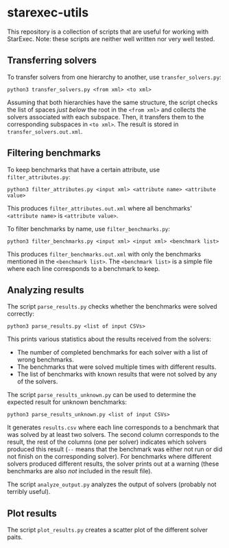 # starexec-utils

This repository is a collection of scripts that are useful for working with
StarExec. Note: these scripts are neither well written nor very well tested.

## Transferring solvers

To transfer solvers from one hierarchy to another, use `transfer_solvers.py`:

```
python3 transfer_solvers.py <from xml> <to xml>
```

Assuming that both hierarchies have the same structure, the script checks the
list of spaces *just below* the root in the `<from xml>` and collects the
solvers associated with each subspace. Then, it transfers them to the
corresponding subspaces in `<to xml>`. The result is stored in
`transfer_solvers.out.xml`.

## Filtering benchmarks

To keep benchmarks that have a certain attribute, use `filter_attributes.py`:

```
python3 filter_attributes.py <input xml> <attribute name> <attribute value>
```

This produces `filter_attributes.out.xml` where all benchmarks' `<attribute
name>` is `<attribute value>`.

To filter benchmarks by name, use `filter_benchmarks.py`:

```
python3 filter_benchmarks.py <input xml> <input xml> <benchmark list>
```

This produces `filter_benchmarks.out.xml` with only the benchmarks mentioned in
the `<benchmark list>`. The `<benchmark list>` is a simple file where each line
corresponds to a benchmark to keep.

## Analyzing results

The script `parse_results.py` checks whether the benchmarks were solved
correctly:

```
python3 parse_results.py <list of input CSVs>
```

This prints various statistics about the results received from the solvers:

- The number of completed benchmarks for each solver with a list of wrong
  benchmarks.
- The benchmarks that were solved multiple times with different results.
- The list of benchmarks with known results that were not solved by any of the
  solvers.

The script `parse_results_unknown.py` can be used to determine the expected
result for unknown benchmarks:

```
python3 parse_results_unknown.py <list of input CSVs>
```

It generates `results.csv` where each line corresponds to a benchmark that was
solved by at least two solvers. The second column corresponds to the result,
the rest of the columns (one per solver) indicates which solvers produced this
result (`--` means that the benchmark was either not run or did not finish on
the corresponding solver). For benchmarks where different solvers produced
different results, the solver prints out at a warning (these benchmarks are
also *not* included in the result file).

The script `analyze_output.py` analyzes the output of solvers (probably not
terribly useful).

## Plot results

The script `plot_results.py` creates a scatter plot of the different solver
paits.
